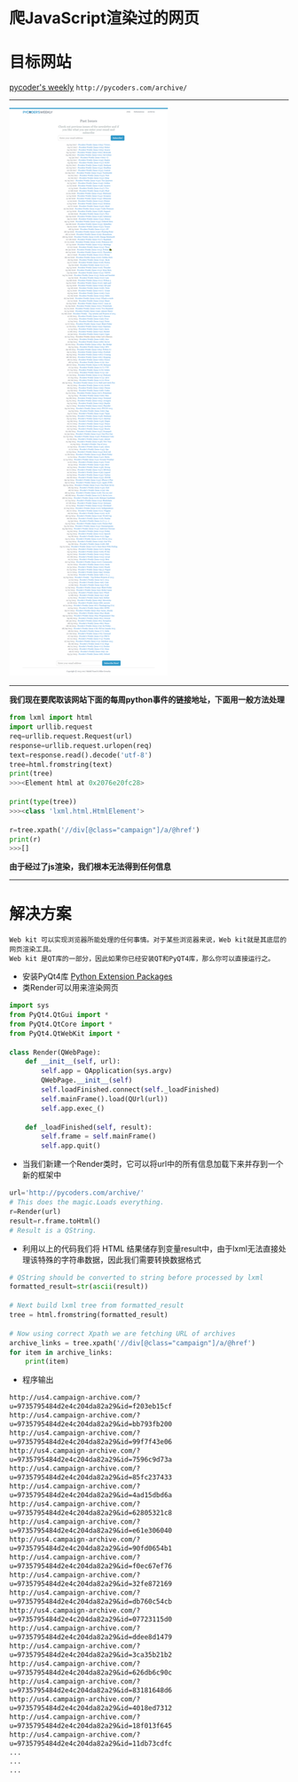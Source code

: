 # 爬JavaScript渲染过的网页

# 目标网站
[pycoder's weekly](http://pycoders.com/archive/)  `http://pycoders.com/archive/`
***
![](https://github.com/Harrdy2018/Python3-Crawl/blob/master/crawl%20JS%20html/pycoders.png)
***
**我们现在要爬取该网站下面的每周python事件的链接地址，下面用一般方法处理**
```python
from lxml import html
import urllib.request
req=urllib.request.Request(url)
response=urllib.request.urlopen(req)
text=response.read().decode('utf-8')
tree=html.fromstring(text)
print(tree)
>>><Element html at 0x2076e20fc28>

print(type(tree))
>>><class 'lxml.html.HtmlElement'>

r=tree.xpath('//div[@class="campaign"]/a/@href')
print(r)
>>>[]
```
**由于经过了js渲染，我们根本无法得到任何信息**

***
# 解决方案
```
Web kit 可以实现浏览器所能处理的任何事情。对于某些浏览器来说，Web kit就是其底层的网页渲染工具。
Web kit 是QT库的一部分，因此如果你已经安装QT和PyQT4库，那么你可以直接运行之。
```
* 安装PyQt4库 [Python Extension Packages](https://www.lfd.uci.edu/~gohlke/pythonlibs/)
* 类Render可以用来渲染网页
```python
import sys
from PyQt4.QtGui import *
from PyQt4.QtCore import *
from PyQt4.QtWebKit import *

class Render(QWebPage):
    def __init__(self, url):
        self.app = QApplication(sys.argv)
        QWebPage.__init__(self)
        self.loadFinished.connect(self._loadFinished)
        self.mainFrame().load(QUrl(url))
        self.app.exec_()

    def _loadFinished(self, result):
        self.frame = self.mainFrame()
        self.app.quit()
```
* 当我们新建一个Render类时，它可以将url中的所有信息加载下来并存到一个新的框架中
```python
url='http://pycoders.com/archive/'
# This does the magic.Loads everything.
r=Render(url)
result=r.frame.toHtml()
# Result is a QString.
```
* 利用以上的代码我们将 HTML 结果储存到变量result中，由于lxml无法直接处理该特殊的字符串数据，因此我们需要转换数据格式
```python
# QString should be converted to string before processed by lxml
formatted_result=str(ascii(result))

# Next build lxml tree from formatted_result
tree = html.fromstring(formatted_result)

# Now using correct Xpath we are fetching URL of archives
archive_links = tree.xpath('//div[@class="campaign"]/a/@href')
for item in archive_links:
    print(item)
```
* 程序输出
```text
http://us4.campaign-archive.com/?u=9735795484d2e4c204da82a29&id=f203eb15cf
http://us4.campaign-archive.com/?u=9735795484d2e4c204da82a29&id=bb793fb200
http://us4.campaign-archive.com/?u=9735795484d2e4c204da82a29&id=99f7f43e06
http://us4.campaign-archive.com/?u=9735795484d2e4c204da82a29&id=7596c9d73a
http://us4.campaign-archive.com/?u=9735795484d2e4c204da82a29&id=85fc237433
http://us4.campaign-archive.com/?u=9735795484d2e4c204da82a29&id=4ad15dbd6a
http://us4.campaign-archive.com/?u=9735795484d2e4c204da82a29&id=62805321c8
http://us4.campaign-archive.com/?u=9735795484d2e4c204da82a29&id=e61e306040
http://us4.campaign-archive.com/?u=9735795484d2e4c204da82a29&id=90fd0654b1
http://us4.campaign-archive.com/?u=9735795484d2e4c204da82a29&id=f0ec67ef76
http://us4.campaign-archive.com/?u=9735795484d2e4c204da82a29&id=32fe872169
http://us4.campaign-archive.com/?u=9735795484d2e4c204da82a29&id=db760c54cb
http://us4.campaign-archive.com/?u=9735795484d2e4c204da82a29&id=07723115d0
http://us4.campaign-archive.com/?u=9735795484d2e4c204da82a29&id=ddee8d1479
http://us4.campaign-archive.com/?u=9735795484d2e4c204da82a29&id=3ca35b21b2
http://us4.campaign-archive.com/?u=9735795484d2e4c204da82a29&id=626db6c90c
http://us4.campaign-archive.com/?u=9735795484d2e4c204da82a29&id=83181648d6
http://us4.campaign-archive.com/?u=9735795484d2e4c204da82a29&id=4018ed7312
http://us4.campaign-archive.com/?u=9735795484d2e4c204da82a29&id=18f013f645
http://us4.campaign-archive.com/?u=9735795484d2e4c204da82a29&id=11db73cdfc
...
...
...
```
